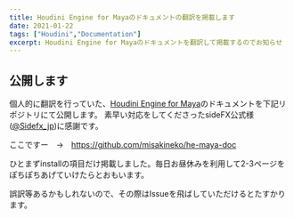```yaml
---
title: Houdini Engine for Mayaのドキュメントの翻訳を掲載します
date: 2021-01-22
tags: ["Houdini","Documentation"]
excerpt: Houdini Engine for Mayaのドキュメントを翻訳して掲載するのでお知らせ
---
```


## 公開します
個人的に翻訳を行っていた、[Houdini Engine for Maya]()のドキュメントを下記リポジトリにて公開します。
素早い対応をしてくださったsideFX公式様([@Sidefx_jp](https://twitter.com/Sidefx_jp))に感謝です。

ここですー　→　https://github.com/misakineko/he-maya-doc

ひとまずinstallの項目だけ掲載しました。毎日お昼休みを利用して2-3ページをぽちぽちあげていけたらとおもいます。

誤訳等あるかもしれないので、その際はIssueを飛ばしていただけるとたすかります。
